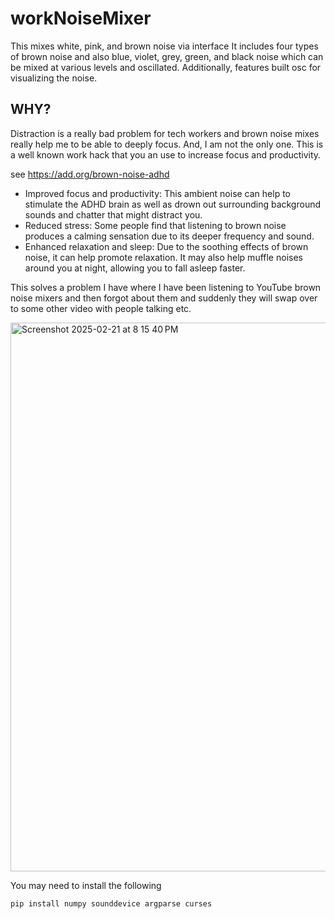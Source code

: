 # workNoiseMixer
This mixes white, pink, and brown noise via interface It includes four types of brown noise and also blue, violet, grey, green, and black noise which can be mixed at various levels and oscillated. Additionally, features built osc for visualizing the noise.

## WHY?  
Distraction is a really bad problem for tech workers and brown noise mixes really help me to be able to deeply focus. And, I am not the only one. This is a well known work hack that you an use to increase focus and productivity.

see https://add.org/brown-noise-adhd
- Improved focus and productivity: This ambient noise can help to stimulate the ADHD brain as well as drown out surrounding background sounds and chatter that might distract you.
- Reduced stress: Some people find that listening to brown noise produces a calming sensation due to its deeper frequency and sound.
- Enhanced relaxation and sleep: Due to the soothing effects of brown noise, it can help promote relaxation. It may also help muffle noises around you at night, allowing you to fall asleep faster.

This solves a problem I have where I have been listening to YouTube brown noise mixers and then forgot about them and suddenly they will swap over to some other video with people talking etc. 

<img width="878" alt="Screenshot 2025-02-21 at 8 15 40 PM" src="https://github.com/user-attachments/assets/db7d727f-7536-49f6-beb2-90b2e34bf44f" />

You may need to install the following

`pip install numpy sounddevice argparse curses`

